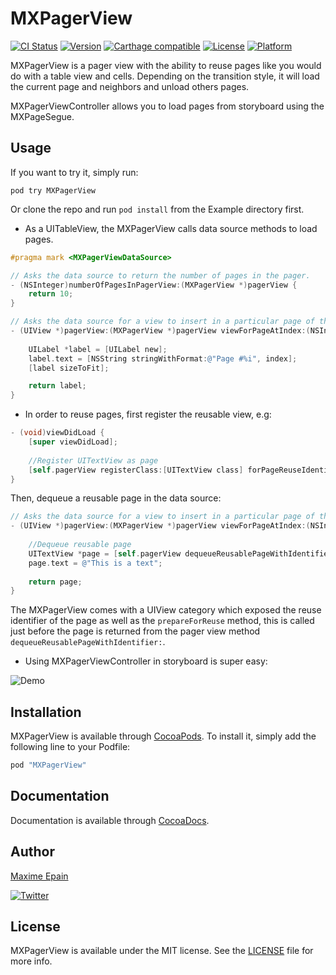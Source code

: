# MXPagerView

[![CI Status](http://img.shields.io/travis/maxep/MXPagerView.svg?style=flat)](https://travis-ci.org/maxep/MXPagerView)
[![Version](https://img.shields.io/cocoapods/v/MXPagerView.svg?style=flat)](http://cocoapods.org/pods/MXPagerView)
[![Carthage compatible](https://img.shields.io/badge/Carthage-compatible-4BC51D.svg?style=flat)](https://github.com/Carthage/Carthage)
[![License](https://img.shields.io/cocoapods/l/MXPagerView.svg?style=flat)](http://cocoapods.org/pods/MXPagerView)
[![Platform](https://img.shields.io/cocoapods/p/MXPagerView.svg?style=flat)](http://cocoapods.org/pods/MXPagerView)

MXPagerView is a pager view with the ability to reuse pages like you would do with a table view and cells. Depending on the transition style, it will load the current page and neighbors and unload others pages.

MXPagerViewController allows you to load pages from storyboard using the MXPageSegue.

## Usage

If you want to try it, simply run:

```
pod try MXPagerView
```

Or clone the repo and run `pod install` from the Example directory first. 

+ As a UITableView, the MXPagerView calls data source methods to load pages. 

```objective-c
#pragma mark <MXPagerViewDataSource>

// Asks the data source to return the number of pages in the pager.
- (NSInteger)numberOfPagesInPagerView:(MXPagerView *)pagerView {
    return 10;
}

// Asks the data source for a view to insert in a particular page of the pager.
- (UIView *)pagerView:(MXPagerView *)pagerView viewForPageAtIndex:(NSInteger)index {
    
    UILabel *label = [UILabel new];
    label.text = [NSString stringWithFormat:@"Page #%i", index];
    [label sizeToFit];

    return label;
}
```

+ In order to reuse pages, first register the reusable view, e.g:

```objective-c
- (void)viewDidLoad {
    [super viewDidLoad];
    
    //Register UITextView as page
    [self.pagerView registerClass:[UITextView class] forPageReuseIdentifier:@"TextPage"];
}
```

Then, dequeue a reusable page in the data source:

```objective-c
// Asks the data source for a view to insert in a particular page of the pager.
- (UIView *)pagerView:(MXPagerView *)pagerView viewForPageAtIndex:(NSInteger)index {
    
    //Dequeue reusable page
    UITextView *page = [self.pagerView dequeueReusablePageWithIdentifier:@"TextPage"];
    page.text = @"This is a text";
    
    return page;
}
```

The MXPagerView comes with a UIView category which exposed the reuse identifier of the page as well as the ```prepareForReuse``` method, this is called just before the page is returned from the pager view method ```dequeueReusablePageWithIdentifier:```.

+ Using MXPagerViewController in storyboard is super easy:

![Demo](Example-swift/MXPagerView.png)

## Installation

MXPagerView is available through [CocoaPods](http://cocoapods.org). To install
it, simply add the following line to your Podfile:

```ruby
pod "MXPagerView"
```

## Documentation

Documentation is available through [CocoaDocs](http://cocoadocs.org/docsets/MXPagerView/).

## Author

[Maxime Epain](http://maxep.github.io)

[![Twitter](https://img.shields.io/badge/twitter-%40MaximeEpain-blue.svg?style=flat)](https://twitter.com/MaximeEpain)

## License

MXPagerView is available under the MIT license. See the [LICENSE](LICENSE) file for more info.
